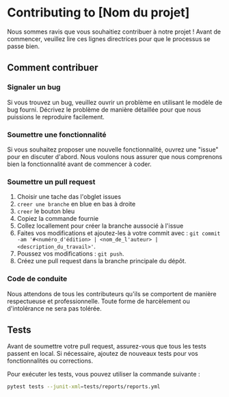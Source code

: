 # Contributing to [Nom du projet]

Nous sommes ravis que vous souhaitiez contribuer à notre projet ! Avant de commencer, veuillez lire ces lignes directrices pour que le processus se passe bien.

## Comment contribuer

### Signaler un bug
Si vous trouvez un bug, veuillez ouvrir un problème en utilisant le modèle de bug fourni. Décrivez le problème de manière détaillée pour que nous puissions le reproduire facilement.

### Soumettre une fonctionnalité
Si vous souhaitez proposer une nouvelle fonctionnalité, ouvrez une "issue" pour en discuter d'abord. Nous voulons nous assurer que nous comprenons bien la fonctionnalité avant de commencer à coder.

### Soumettre un pull request
1. Choisir une tache das l'obglet issues
2. ``creer une branche`` en blue en bas à droite
3. ``creer`` le bouton bleu
4. Copiez la commande fournie
5. Collez locallement pour créer la branche aussocié à l'issue
6. Faites vos modifications et ajoutez-les à votre commit avec : `git commit -am '#<numéro_d'édition> | <nom_de_l'auteur> | <description_du_travail>'`.
7. Poussez vos modifications : `git push`.
8. Créez une pull request dans la branche principale du dépôt.

### Code de conduite
Nous attendons de tous les contributeurs qu'ils se comportent de manière respectueuse et professionnelle. Toute forme de harcèlement ou d'intolérance ne sera pas tolérée.

## Tests
Avant de soumettre votre pull request, assurez-vous que tous les tests passent en local. Si nécessaire, ajoutez de nouveaux tests pour vos fonctionnalités ou corrections.

Pour exécuter les tests, vous pouvez utiliser la commande suivante :
```bash
pytest tests --junit-xml=tests/reports/reports.yml
```

